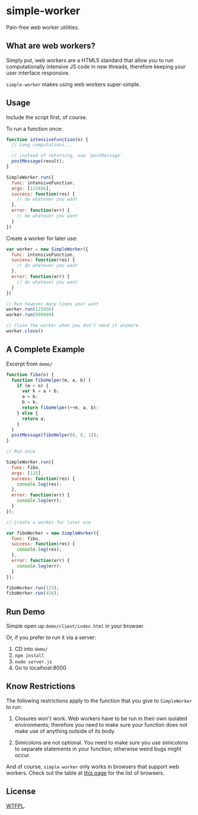 # simple-worker

Pain-free web worker utilities.

## What are web workers?

Simply put, web workers are a HTML5 standard that allow you to run computationally intensive JS code in new threads, therefore keeping your user interface responsive.

`simple-worker` makes using web workers super-simple.

## Usage

Include the script first, of course.

To run a function once:

```javascript
function intensiveFunction(n) {
  // Long computations...

  // instead of returning, use `postMessage`
  postMessage(result);
}

SimpleWorker.run({
  func: intensiveFunction,
  args: [123456],
  success: function(res) {
  	// do whatever you want
  },
  error: function(err) {
  	// do whatever you want
  }
})
```

Create a worker for later use:

```javascript
var worker = new SimpleWorker({
  func: intensiveFunction,
  success: function(res) {
  	// do whatever you want
  },
  error: function(err) {
  	// do whatever you want
  }
})

// Run however many times your want
worker.run(123456)
worker.run(999999)

// Close the worker when you don't need it anymore
worker.close()
```

## A Complete Example

Excerpt from `demo/`

```javascript
function fibo(n) {
  function fiboHelper(m, a, b) {
    if (m < n) {
      var k = a + b;
      a = b;
      b = k;
      return fiboHelper(++m, a, b);
    } else {
      return a;
    }
  }
  postMessage(fiboHelper(0, 0, 1));
}

// Run once

SimpleWorker.run({
  func: fibo,
  args: [123],
  success: function(res) {
    console.log(res);
  },
  error: function(err) {
    console.log(err);
  }
});

// Create a worker for later use

var fiboWorker = new SimpleWorker({
  func: fibo,
  success: function(res) {
    console.log(res);
  },
  error: function(err) {
    console.log(err);
  }
});

fiboWorker.run(123);
fiboWorker.run(456);
```

## Run Demo

Simple open up `demo/client/index.html` in your browser.

Or, if you prefer to run it via a server:

1. CD into `demo/`
2. `npm install`
3. `node server.js`
4. Go to localhost:8000

## Know Restrictions

The following restrictions apply to the function that you give to `SimpleWorker` to run:

1. Closures won't work.  Web workers have to be run in their own isolated environments; therefore you need to make sure your function does not make use of anything outside of its body.

2. Simicolons are not optional.  You need to make sure you use simicolons to separate statements in your function; otherwise weird bugs might occur.

And of course, `simple-worker` only works in browsers that support web workers.  Check out the table at [this page](https://developer.mozilla.org/en-US/docs/Web/Guide/Performance/Using_web_workers) for the list of browsers.

## License

[WTFPL](http://www.wtfpl.net/about/).
